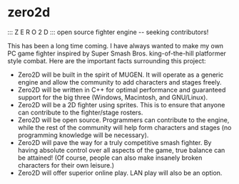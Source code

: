 # zero2d
::: Z E R O 2 D ::: open source fighter engine -- seeking contributors!

This has been a long time coming. I have always wanted to make my own PC game fighter inspired by Super Smash Bros. 
king-of-the-hill platformer style combat. Here are the important facts surrounding this project:

* Zero2D will be built in the spirit of MUGEN. 
It will operate as a generic engine and allow the community to add characters and stages freely.
* Zero2D will be written in C++ for optimal performance and guaranteed support for the big three (Windows, Macintosh, and GNU/Linux).
* Zero2D will be a 2D fighter using sprites. 
This is to ensure that anyone can contribute to the fighter/stage rosters.
* Zero2D will be open source. Programmers can contribute to the engine, while the rest of the community will help form characters and stages (no programming knowledge will be necessary).
* Zero2D will pave the way for a truly competitive smash fighter. 
By having absolute control over all aspects of the game, true balance can be attained! (Of course, people can also make insanely broken characters for their own leisure.)
* Zero2D will offer superior online play. LAN play will also be an option.
